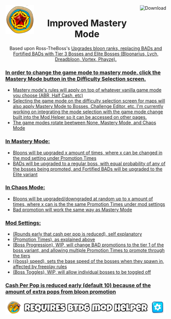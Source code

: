 <a href="https://github.com/accfs3211/Improved-Mastery-Model">
    <img align="left" alt="Icon" height="90" src="MasteryModeButton.png">
    <img align="right" alt="Download" height="75" src="ChaosModeButton">
</a>

<h1 align="center">Improved Mastery Mode</h1>
<p align="center">Based upon Ross-TheBoss's <a href="https://github.com/Ross-TheBoss/bloonarius-mastery-mode</a> Bloonarius Mastery Mod.</p>


### Upgrades bloon ranks, replacing BADs and Fortified BADs with Tier 3 Bosses and Elite Bosses (Bloonarius, Lych, Dreadbloon, Vortex, Phayze). 

### In order to change the game mode to mastery mode, click the Mastery Mode button in the Difficulty Selection screen.
 - Mastery mode's rules will apply on top of whatever vanilla game mode you choose (ABR, Half Cash, etc)
 - Selecting the game mode on the difficulty selection screen for maps will also apply Mastery Mode to Bosses, Challenge Editor, etc. I'm currently working on integrating the mode selection with the game mode change built into the Mod Helper so it can be accessed on other pages.
 - The game modes rotate beetween None, Mastery Mode, and Chaos Mode

### In Mastery Mode:
 - Bloons will be upgraded x amount of times, where x can be changed in the mod setting under Promotion Times
 - BADs will be upgraded to a regular boss, with equal probability of any of the bosses being promoted, and Fortified BADs will be upgraded to the Elite variant

### In Chaos Mode:
 - Bloons will be upgraded/downgraded at random up to x amount of times, where x can is the the same Promotion Times under mod settings
 - Bad promotion will work the same way as Mastery Mode

### Mod Settings:
 - (Rounds early that cash per pop is reduced), self explanatory
 - (Promotion Times), as explained above
 - (Boss Progression), WIP, will change BAD promotions to the tier 1 of the boss variant, and allowing multiple Promotion Times to promote through the tiers
 - ({boss} speed), sets the base speed of the bosses when they spawn in, affected by freeplay rules
 - (Boss Toggles), WIP, will allow individual bosses to be toggled off

### Cash Per Pop is reduced early (default 10) because of the amount of extra pops from bloon promotion


[![Requires BTD6 Mod Helper](https://raw.githubusercontent.com/gurrenm3/BTD-Mod-Helper/master/banner.png)](https://github.com/gurrenm3/BTD-Mod-Helper#readme)